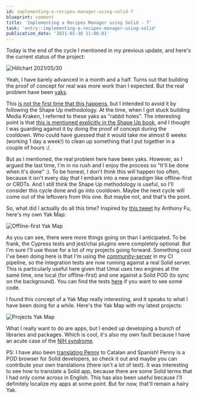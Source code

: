 ```yaml
---
id: implementing-a-recipes-manager-using-solid-7
blueprint: comment
title: 'Implementing a Recipes Manager using Solid - 7'
task: 'entry::implementing-a-recipes-manager-using-solid'
publication_date: '2021-05-30 11:06:01'
---
```


Today is the end of the cycle I mentioned in my previous update, and here's the current status of the project:

![Hillchart 2021/05/30](/img/tasks/hillchart-2021-05-30.png)

Yeah, I have barely advanced in a month and a half. Turns out that building the proof of concept for real was more work than I expected. But the real problem have been [yaks](https://antfu.me/posts/about-yak-shaving).

This [is not the first time that this happens](https://noeldemartin.com/tasks/implementing-a-media-tracker-using-solid#comment-8), but I intended to avoid it by following the Shape Up methodology. At the time, when I got stuck building Media Kraken, I referred to these yaks as \"rabbit holes\". The interesting point is that [this is mentioned explicitly in the Shape Up book](https://basecamp.com/shapeup/1.4-chapter-05#look-for-rabbit-holes), and I thought I was guarding against it by doing the proof of concept during the cooldown. Who could have guessed that it would take me almost 6 weeks (working 1 day a week!) to clean up something that I put together in a couple of hours :/.

But as I mentioned, the real problem here have been yaks. However, as I argued the last time, I'm in no rush and I enjoy the process so \"It'll be done when it's done\" :). To be honest, I don't think this will happen too often, because it isn't every day that I embark into a new paradigm like offline-first or CRDTs. And I still think the Shape Up methodology is useful, so I'll consider this cycle done and go into cooldown. Maybe the next cycle will come out of the leftovers from this one. But maybe not, and that's the point.

So, what did I actually do all this time? Inspired by [this tweet](https://twitter.com/antfu7/status/1396255455358328835) by Anthony Fu, here's my own Yak Map:

![Offline-first Yak Map](/img/tasks/yak-map-offline-first.png)

As you can see, there were more things going on than I anticipated. To be frank, the Cypress tests and jest/chai plugins were completely optional. But I'm sure I'll use those for a lot of my projects going forward. Something cool I've been doing here is that I'm using the [community-server](https://github.com/solid/community-server) in my CI pipeline, so the integration tests are now running against a real Solid server. This is particularly useful here given that Umai uses two engines at the same time, one local (for offline-first) and one against a Solid POD (to sync on the background). You can find the tests [here](https://github.com/NoelDeMartin/umai/blob/main/cypress/integration/cookbook.spec.ts#L45) if you want to see some code.

I found this concept of a Yak Map really interesting, and it speaks to what I have been doing for a while. Here's the Yak Map with my latest projects:

![Projects Yak Map](/img/tasks/yak-map-projects.png)

What I really want to do are apps, but I ended up developing a bunch of libraries and packages. Which is cool, it's also my own fault because I have an acute case of the [NIH syndrome](https://en.wikipedia.org/wiki/Not_invented_here).

PS: I have also been [translating Penny](https://gitlab.com/vincenttunru/penny/-/merge_requests/3) to Catalan and Spanish! Penny is a POD browser for Solid developers, so check it out and maybe you can contribute your own translations (there isn't a lot of text). It was interesting to see how to translate a Solid app, because there are some Solid terms that I had only come across in English. This has also been useful because I'll definitely localize my apps at some point. But for now, that'll remain a hairy Yak.
